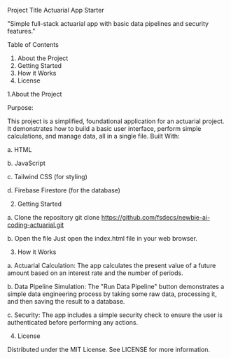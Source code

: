 Project Title
Actuarial App Starter

"Simple full-stack actuarial app with basic data pipelines and security features."

Table of Contents
1. About the Project
2. Getting Started
3. How it Works
4. License


1.About the Project

Purpose:

This project is a simplified, foundational application for an actuarial project. It demonstrates how to build a basic user interface, perform simple calculations, and manage data, all in a single file. Built With:

a. HTML

b. JavaScript

c. Tailwind CSS (for styling)

d. Firebase Firestore (for the database)

2. Getting Started

a. Clone the repository
git clone https://github.com/fsdecs/newbie-ai-coding-actuarial.git

b. Open the file
Just open the index.html file in your web browser.

3. How it Works

a. Actuarial Calculation: The app calculates the present value of a future amount based on an interest rate and the number of periods.

b. Data Pipeline Simulation: The "Run Data Pipeline" button demonstrates a simple data engineering process by taking some raw data, processing it, and then saving the result to a database.

c. Security: The app includes a simple security check to ensure the user is authenticated before performing any actions.

4. License

Distributed under the MIT License. See LICENSE for more information.
